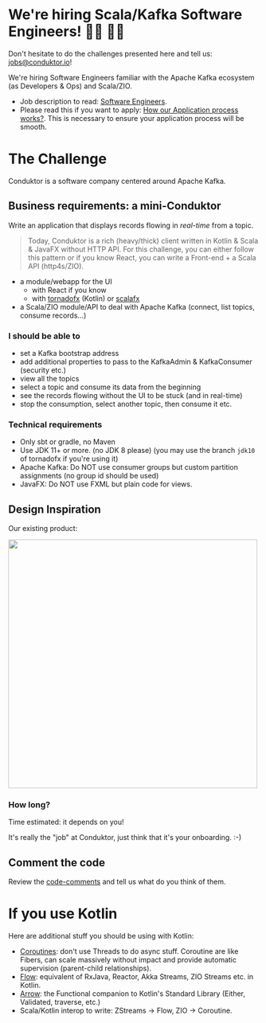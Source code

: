 # We're hiring Scala/Kafka Software Engineers! 👨‍💻 👩‍💻

Don't hesitate to do the challenges presented here and tell us: jobs@conduktor.io!

We're hiring Software Engineers familiar with the Apache Kafka ecosystem (as Developers & Ops) and Scala/ZIO.

- Job description to read: [Software Engineers](https://apply.workable.com/conduktor/j/A7E3C47339/).
- Please read this if you want to apply: [How our Application process works?](../application-process.md). This is necessary to ensure your application process will be smooth.

# The Challenge

Conduktor is a software company centered around Apache Kafka.

## Business requirements: a mini-Conduktor

Write an application that displays records flowing in *real-time* from a topic.

> Today, Conduktor is a rich (heavy/thick) client written in Kotlin & Scala & JavaFX without HTTP API. For this challenge, you can either follow this pattern or if you know React, you can write a Front-end + a Scala API (http4s/ZIO).

- a module/webapp for the UI
  - with React if you know
  - with [tornadofx](https://github.com/edvin/tornadofx) (Kotlin) or [scalafx](https://www.scalafx.org/)
- a Scala/ZIO module/API to deal with Apache Kafka (connect, list topics, consume records...)

### I should be able to

- set a Kafka bootstrap address
- add additional properties to pass to the KafkaAdmin & KafkaConsumer (security etc.)
- view all the topics
- select a topic and consume its data from the beginning
- see the records flowing without the UI to be stuck (and in real-time)
- stop the consumption, select another topic, then consume it etc.

### Technical requirements

- Only sbt or gradle, no Maven
- Use JDK 11+ or more. (no JDK 8 please) (you may use the branch `jdk10` of tornadofx if you're using it)
- Apache Kafka: Do NOT use consumer groups but custom partition assignments (no group id should be used)
- JavaFX: Do NOT use FXML but plain code for views.

## Design Inspiration

Our existing product:

<img src="https://user-images.githubusercontent.com/3936459/129449736-1f953556-30e9-44af-b753-fab8806fde69.png" width=500 />

### How long?

Time estimated: it depends on you!

It's really the "job" at Conduktor, just think that it's your onboarding. :-)

## Comment the code

Review the [code-comments](https://github.com/conduktor/conduktor-coding-challenge/tree/main/software-engineers/code-comments) and tell us what do you think of them.

# If you use Kotlin

Here are additional stuff you should be using with Kotlin:

- [Coroutines](https://kotlinlang.org/docs/reference/coroutines-overview.html): don't use Threads to do async stuff. Coroutine are like Fibers, can scale massively without impact and provide automatic supervision (parent-child relationships).
- [Flow](https://kotlinlang.org/docs/reference/coroutines/flow.html): equivalent of RxJava, Reactor, Akka Streams, ZIO Streams etc. in Kotlin.
- [Arrow](https://arrow-kt.io/): the Functional companion to Kotlin's Standard Library (Either, Validated, traverse, etc.)
- Scala/Kotlin interop to write: ZStreams -> Flow, ZIO -> Coroutine.


